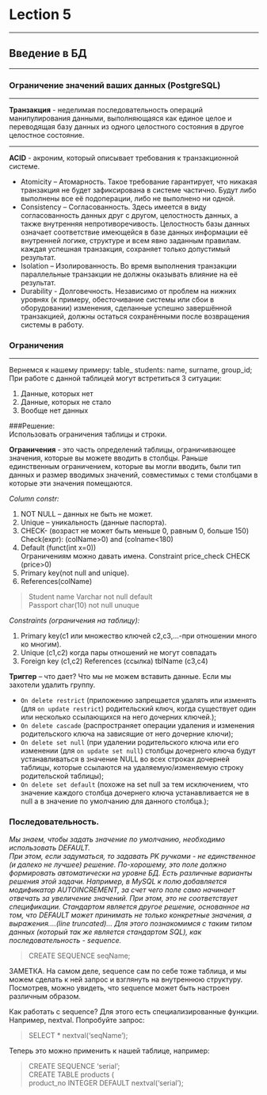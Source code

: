 # Lection 5
---------------------

## Введение в БД
---------------------

### Ограничение значений ваших данных (PostgreSQL)
---------------------
**Транзакция** - неделимая последовательность операций манипулирования данными, выполняющаяся как единое целое и переводящая базу данных из одного целостного состояния в другое целостное состояние.

****
**ACID** - акроним, который описывает требования к транзакционной системе.

* Atomicity – Атомарность. Такое требование гарантирует, что никакая транзакция не будет зафиксирована в системе частично. Будут либо выполнены все её подоперации, либо не выполнено ни одной.
*	Consistency – Согласованность. Здесь имеется в виду согласованность данных друг с другом, целостность данных, а также внутренняя непротиворечивость. Целостность базы данных означает соответствие имеющейся в базе данных информации её внутренней логике, структуре и всем явно заданным правилам. каждая успешная транзакция, сохраняет только допустимый результат.
*	Isolation – Изолированность. Во время выполнения транзакции параллельные транзакции не должны оказывать влияние на её результат.
*	Durability - Долговечность. Независимо от проблем на нижних уровнях (к примеру, обесточивание системы или сбои в оборудовании) изменения, сделанные успешно завершённой транзакцией, должны остаться сохранёнными после возвращения системы в работу.

### Ограничения
---------------------
Вернемся к нашему примеру: table_ students: name, surname, group_id;  
При работе с данной таблицей могут встретиться 3 ситуации:  
1)	Данные, которых нет  
2)	Данные, которых не стало  
3)	Вообще нет данных  



###Решение:  
Использовать ограничения таблицы и строки.  

**Ограничения** - это часть определений таблицы, ограничивающее значения, которые вы можете вводить в столбцы. Раньше единственным ограничением, которые вы могли вводить, были тип данных и размер вводимых значений, совместимых с теми столбцами в которые эти значения помещаются.  

 *Column constr:*  
1.	NOT NULL – данных не быть не может.  
2.	Unique – уникальность (данные паспорта).  
3.	CHECK- (возраст не может быть меньше 0, равным 0, больше 150)  
  Check(expr): (colName>0) and (colname<180)  
4.	Default (funct(int x=0))  
Ограничениям можно давать имена. Constraint price_check CHECK (price>0)  
5.	Primary key(not null and unique).  
6.	References(colName)  
> Student name Varchar not null default  
Passport char(10) not null unuque

*Constraints (ограничения на таблицу):*  
1.	Primary key(c1 или множество ключей c2,c3,…-при отношении много ко многим).  
2.	Unique (c1,c2) когда пары отношений не могут совпадать   
3.	Foreign key (c1,c2) References (ссылка) tblName (c3,c4)  

**Триггер** – что дает? Что мы не можем вставить данные.   Если мы захотели удалить группу.  

* `On delete restrict` (приложению запрещается удалять или изменять (для `on update restrict`) родительский ключ, когда существует один или несколько ссылающихся на него дочерних ключей.);  
* `On delete cascade` (распространяет операции удаления и изменения родительского ключа на зависящие от него дочерние ключи);  
* `On delete set null` (при удалении родительского ключа или его изменении (для `on update set null`) столбцы дочернего ключа будут устанавливаться в значение NULL во всех строках дочерней таблицы, которые ссылаются на удаляемую/изменяемую строку родительской таблицы);  
* `On delete set default` (похоже на set null за тем исключением, что значение каждого столбца дочернего ключа устанавливается не в null а в значение по умолчанию для данного столбца.);  


### Последовательность.  

<i>Мы знаем, чтобы задать значение по умолчанию, необходимо использовать DEFAULT.  
При этом, если задуматься, то задавать PK ручками - не единственное (и далеко не лучшее) решение. По-хорошему, это поле должно формировать автоматически на уровне БД. Есть различные варианты решения этой задачи. Например, в MySQL к полю добавляется модификатор AUTOINCREMENT, за счет чего поле само начинает отвечать за увеличение значений. При этом, это не соответствует спецификации. Стандартом является другое решение, основанное на том, что DEFAULT может принимать не только конкретные значения, а выражения....(line truncated)...
Для этого познакомимся с таким типом данных (который так же является стандартом SQL), как последовательность - sequence. </i>


> CREATE SEQUENCE seqName;  

ЗАМЕТКА. На самом деле, sequence сам по себе тоже таблица, и мы можем сделать к ней запрос и взглянуть на внутреннюю структуру. Посмотрев, можно увидеть, что sequence может быть настроен различным образом.

Как работать с sequence? Для этого есть специализированные функции. Например, nextval. Попробуйте запрос:   

> SELECT * nextval(‘seqName’);   

Теперь это можно применить к нашей таблице, например:  

> CREATE SEQUENCE ‘serial’;   
CREATE TABLE products (   
product_no INTEGER DEFAULT nextval(‘serial’);  
